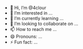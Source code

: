 - 👋 Hi, I’m @4clour
- 👀 I’m interested in ...
- 🌱 I’m currently learning ...
- 💞️ I’m looking to collaborate on ...
- 📫 How to reach me ...
- 😄 Pronouns: ...
- ⚡ Fun fact: ...

<!---
4clour/4clour is a ✨ special ✨ repository because its `README.md` (this file) appears on your GitHub profile.
You can click the Preview link to take a look at your changes.
--->
